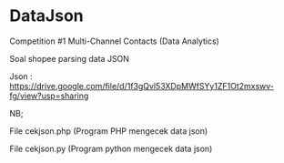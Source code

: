 # DataJson

Competition #1
Multi-Channel Contacts (Data Analytics)

Soal shopee parsing data JSON

Json : https://drive.google.com/file/d/1f3gQvl53XDpMWfSYy1ZF1Ot2mxswv-fg/view?usp=sharing

NB;

File cekjson.php (Program PHP mengecek data json)

File cekjson.py (Program python mengecek data json)
